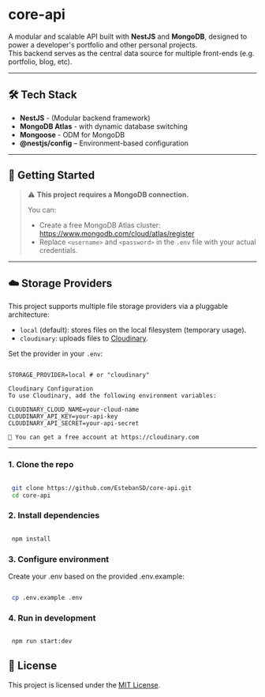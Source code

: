 # core-api

A modular and scalable API built with **NestJS** and **MongoDB**, designed to power a developer's portfolio and other personal projects.  
This backend serves as the central data source for multiple front-ends (e.g. portfolio, blog, etc).

---

## 🛠️ Tech Stack

- **NestJS** - (Modular backend framework)
- **MongoDB Atlas** - with dynamic database switching
- **Mongoose** - ODM for MongoDB
- **@nestjs/config** – Environment-based configuration

---

## 🚀 Getting Started

> ⚠️ **This project requires a MongoDB connection.**
>
> You can:
>
> - Create a free MongoDB Atlas cluster: https://www.mongodb.com/cloud/atlas/register
> - Replace `<username>` and `<password>` in the `.env` file with your actual credentials.

---

## ☁️ Storage Providers

This project supports multiple file storage providers via a pluggable architecture:

- `local` (default): stores files on the local filesystem (temporary usage).
- `cloudinary`: uploads files to [Cloudinary](https://cloudinary.com/).

Set the provider in your `.env`:

```env

STORAGE_PROVIDER=local # or "cloudinary"

Cloudinary Configuration
To use Cloudinary, add the following environment variables:

CLOUDINARY_CLOUD_NAME=your-cloud-name
CLOUDINARY_API_KEY=your-api-key
CLOUDINARY_API_SECRET=your-api-secret

📝 You can get a free account at https://cloudinary.com

```

---

### 1. Clone the repo

```bash

 git clone https://github.com/EstebanSD/core-api.git
 cd core-api

```

### 2. Install dependencies

```bash

 npm install

```

### 3. Configure environment

Create your .env based on the provided .env.example:

```bash

 cp .env.example .env

```

### 4. Run in development

```bash

 npm run start:dev

```

## 📄 License

This project is licensed under the [MIT License](LICENSE).

